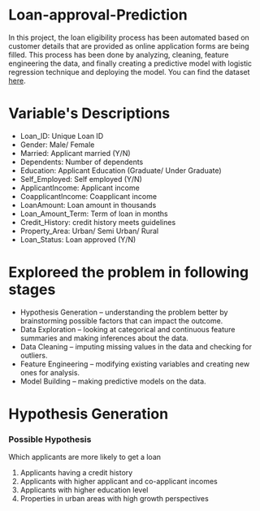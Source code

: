 # Loan-approval-Prediction
In this project, the loan eligibility process has been automated based on customer details that are provided as online application forms are being filled. This process has been done by analyzing, cleaning, feature engineering the data, and finally creating a predictive model with logistic regression technique and deploying the model. 
You can find the dataset [here](https://drive.google.com/file/d/1h_jl9xqqqHflI5PsuiQd_soNYxzFfjKw/view?usp=sharing).

# Variable's Descriptions

- Loan_ID:  Unique Loan ID     
- Gender:   Male/ Female    
- Married:   Applicant married (Y/N)     
- Dependents:   Number of dependents     
- Education: 	Applicant Education (Graduate/ Under Graduate)    
- Self_Employed: 	Self employed (Y/N)     
- ApplicantIncome: 	Applicant income      
- CoapplicantIncome: 	Coapplicant income      
- LoanAmount: 	Loan amount in thousands      
- Loan_Amount_Term: 	Term of loan in months     
- Credit_History: 	credit history meets guidelines      
- Property_Area: 	Urban/ Semi Urban/ Rural       
- Loan_Status: 	Loan approved (Y/N)       

# Exploreed the problem in following stages

 - Hypothesis Generation – understanding the problem better by brainstorming possible factors that can impact the outcome.     
 - Data Exploration – looking at categorical and continuous feature summaries and making inferences about the data.       
 - Data Cleaning – imputing missing values in the data and checking for outliers.        
 - Feature Engineering – modifying existing variables and creating new ones for analysis.        
 - Model Building – making predictive models on the data.     
    
# Hypothesis Generation

### Possible Hypothesis
Which applicants are more likely to get a loan

1. Applicants having a credit history 
2. Applicants with higher applicant and co-applicant incomes
3. Applicants with higher education level
4. Properties in urban areas with high growth perspectives
